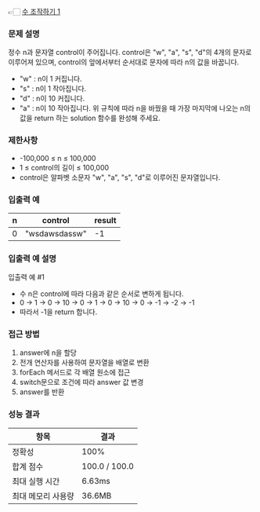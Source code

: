 👉🏻 [수 조작하기 1](https://school.programmers.co.kr/learn/courses/30/lessons/181926)

### 문제 설명

정수 n과 문자열 control이 주어집니다. control은 "w", "a", "s", "d"의 4개의 문자로 이루어져 있으며, control의 앞에서부터 순서대로 문자에 따라 n의 값을 바꿉니다.

- "w" : n이 1 커집니다.
- "s" : n이 1 작아집니다.
- "d" : n이 10 커집니다.
- "a" : n이 10 작아집니다.
  위 규칙에 따라 n을 바꿨을 때 가장 마지막에 나오는 n의 값을 return 하는 solution 함수를 완성해 주세요.

### 제한사항

- -100,000 ≤ n ≤ 100,000
- 1 ≤ control의 길이 ≤ 100,000
- control은 알파벳 소문자 "w", "a", "s", "d"로 이루어진 문자열입니다.

### 입출력 예

| n   | control       | result |
| --- | ------------- | ------ |
| 0   | "wsdawsdassw" | -1     |

### 입출력 예 설명

입출력 예 #1

- 수 n은 control에 따라 다음과 같은 순서로 변하게 됩니다.
- 0 → 1 → 0 → 10 → 0 → 1 → 0 → 10 → 0 → -1 → -2 → -1
- 따라서 -1을 return 합니다.

### 접근 방법

1. answer에 n을 할당
2. 전개 연산자를 사용하여 문자열을 배열로 변환
3. forEach 메서드로 각 배열 원소에 접근
4. switch문으로 조건에 따라 answer 값 변경
5. answer를 반환

### 성능 결과

| 항목               | 결과          |
| ------------------ | ------------- |
| 정확성             | 100%          |
| 합계 점수          | 100.0 / 100.0 |
| 최대 실행 시간     | 6.63ms        |
| 최대 메모리 사용량 | 36.6MB        |
